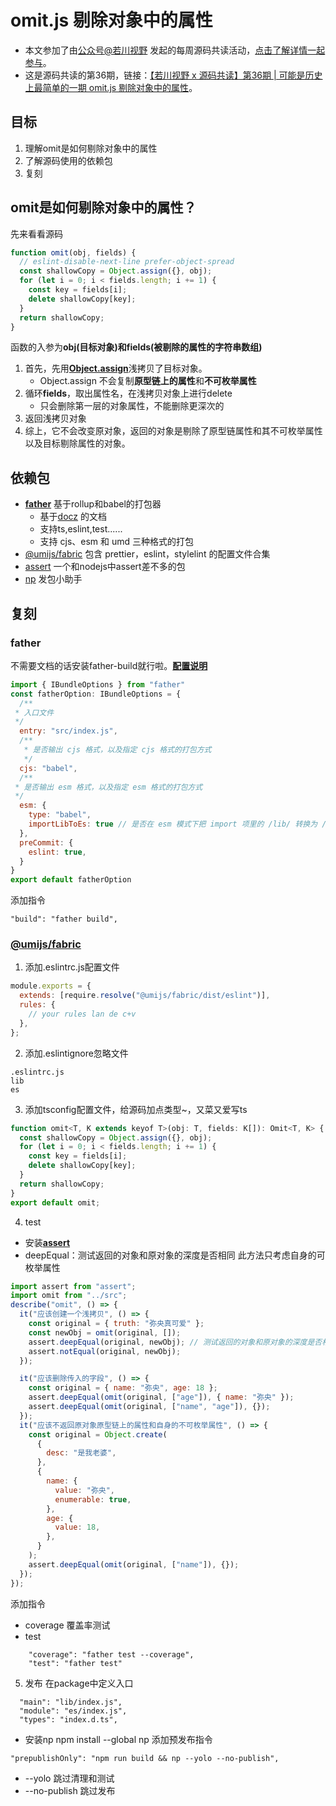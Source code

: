 <!--
 * @Desc: 
 * @Author: 曾茹菁
 * @Date: 2022-08-11 14:09:24
 * @LastEditors: 曾茹菁
 * @LastEditTime: 2022-08-11 20:43:02
-->
# omit.js 剔除对象中的属性
- 本文参加了由[公众号@若川视野](https://lxchuan12.gitee.io/) 发起的每周源码共读活动，[点击了解详情一起参与](https://juejin.cn/post/7079706017579139102)。
- 这是源码共读的第36期，链接：[【若川视野 x 源码共读】第36期 | 可能是历史上最简单的一期 omit.js 剔除对象中的属性](https://juejin.cn/post/7118782469360320542)。
## 目标
1. 理解omit是如何剔除对象中的属性
2. 了解源码使用的依赖包
3. 复刻
## omit是如何剔除对象中的属性？
先来看看源码
```js
function omit(obj, fields) {
  // eslint-disable-next-line prefer-object-spread
  const shallowCopy = Object.assign({}, obj);
  for (let i = 0; i < fields.length; i += 1) {
    const key = fields[i];
    delete shallowCopy[key];
  }
  return shallowCopy;
}
```
函数的入参为**obj(目标对象)**和**fields(被剔除的属性的字符串数组)**
1. 首先，先用[**Object.assign**](https://developer.mozilla.org/zh-CN/docs/Web/JavaScript/Reference/Global_Objects/Object/assign)浅拷贝了目标对象。
    - Object.assign 不会复制**原型链上的属性**和**不可枚举属性**
2. 循环**fields**，取出属性名，在浅拷贝对象上进行delete
    - 只会删除第一层的对象属性，不能删除更深次的
3. 返回浅拷贝对象
4. 综上，它不会改变原对象，返回的对象是剔除了原型链属性和其不可枚举属性以及目标剔除属性的对象。
## 依赖包
- [**father**](https://github.com/umijs/father) 基于rollup和babel的打包器
  - 基于[docz](https://www.docz.site/docs/getting-started) 的文档
  - 支持ts,eslint,test......
  - 支持 cjs、esm 和 umd 三种格式的打包
- [@umijs/fabric](https://github.com/umijs/fabric#readme) 包含 prettier，eslint，stylelint 的配置文件合集
- [assert](https://www.npmjs.com/package/assert) 一个和nodejs中assert差不多的包
- [np](https://www.npmjs.com/package/np) 发包小助手

## 复刻
### father
不需要文档的话安装father-build就行啦。[**配置说明**](https://github.com/umijs/father) 
```js
import { IBundleOptions } from "father"
const fatherOption: IBundleOptions = {
  /**
 * 入口文件
 */
  entry: "src/index.js",
  /**
   * 是否输出 cjs 格式，以及指定 cjs 格式的打包方式
   */
  cjs: "babel",
  /**
 * 是否输出 esm 格式，以及指定 esm 格式的打包方式
 */
  esm: {
    type: "babel",
    importLibToEs: true // 是否在 esm 模式下把 import 项里的 /lib/ 转换为 /es/。
  },
  preCommit: {
    eslint: true,
  }
}
export default fatherOption
```
添加指令
```
"build": "father build",
```
### [@umijs/fabric](https://github.com/umijs/fabric#readme)
1. 添加.eslintrc.js配置文件
```js
module.exports = {
  extends: [require.resolve("@umijs/fabric/dist/eslint")],
  rules: {
    // your rules lan de c+v
  },
};
```
2. 添加.eslintignore忽略文件
```
.eslintrc.js
lib
es
```
3. 添加tsconfig配置文件，给源码加点类型~，又菜又爱写ts
```js
function omit<T, K extends keyof T>(obj: T, fields: K[]): Omit<T, K> {
  const shallowCopy = Object.assign({}, obj);
  for (let i = 0; i < fields.length; i += 1) {
    const key = fields[i];
    delete shallowCopy[key];
  }
  return shallowCopy;
}
export default omit;
```
4. test
- 安装[**assert**](https://nodejs.org/api/assert.html#assertdeepequalactual-expected-message)
- deepEqual：测试返回的对象和原对象的深度是否相同 此方法只考虑自身的可枚举属性
```js
import assert from "assert";
import omit from "../src";
describe("omit", () => {
  it("应该创建一个浅拷贝", () => {
    const original = { truth: "弥央真可爱" };
    const newObj = omit(original, []);
    assert.deepEqual(original, newObj); // 测试返回的对象和原对象的深度是否相同 此方法只考虑自身的可枚举属性
    assert.notEqual(original, newObj);
  });

  it("应该删除传入的字段", () => {
    const original = { name: "弥央", age: 18 };
    assert.deepEqual(omit(original, ["age"]), { name: "弥央" });
    assert.deepEqual(omit(original, ["name", "age"]), {});
  });
  it("应该不返回原对象原型链上的属性和自身的不可枚举属性", () => {
    const original = Object.create(
      {
        desc: "是我老婆",
      },
      {
        name: {
          value: "弥央",
          enumerable: true,
        },
        age: {
          value: 18,
        },
      }
    );
    assert.deepEqual(omit(original, ["name"]), {});
  });
});
```
添加指令
- coverage 覆盖率测试
- test 
```
    "coverage": "father test --coverage",
    "test": "father test"
```
5. 发布
在package中定义入口
```
  "main": "lib/index.js",
  "module": "es/index.js",
  "types": "index.d.ts",
```
- 安装np npm install --global np
添加预发布指令
```
"prepublishOnly": "npm run build && np --yolo --no-publish",
```
- --yolo  跳过清理和测试
- --no-publish 跳过发布

